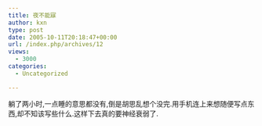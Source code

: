 ```yaml
---
title: 夜不能寐
author: kxn
type: post
date: 2005-10-11T20:18:47+00:00
url: /index.php/archives/12
views:
  - 3000
categories:
  - Uncategorized

---
```

躺了两小时,一点睡的意思都没有,倒是胡思乱想个没完.用手机连上来想随便写点东西,却不知该写些什么.这样下去真的要神经衰弱了.